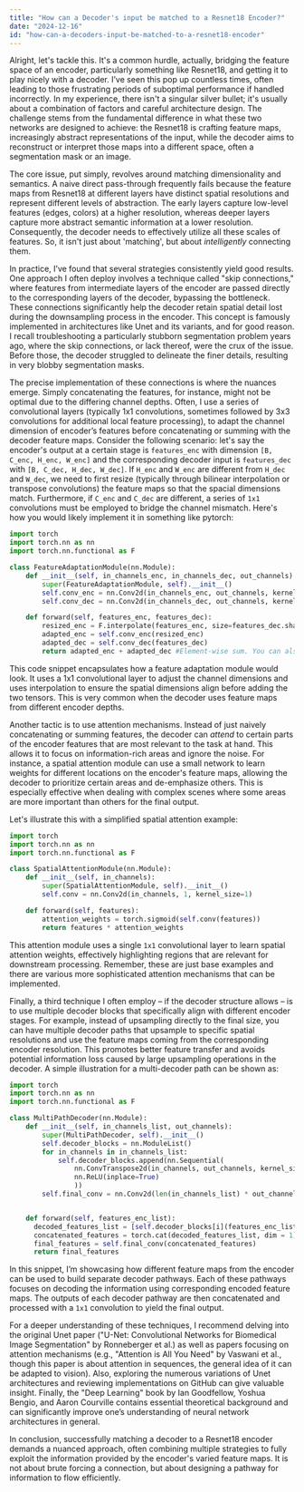 ```yaml
---
title: "How can a Decoder's input be matched to a Resnet18 Encoder?"
date: "2024-12-16"
id: "how-can-a-decoders-input-be-matched-to-a-resnet18-encoder"
---
```


Alright, let's tackle this. It's a common hurdle, actually, bridging the feature space of an encoder, particularly something like Resnet18, and getting it to play nicely with a decoder. I’ve seen this pop up countless times, often leading to those frustrating periods of suboptimal performance if handled incorrectly. In my experience, there isn't a singular silver bullet; it's usually about a combination of factors and careful architecture design. The challenge stems from the fundamental difference in what these two networks are designed to achieve: the Resnet18 is crafting feature maps, increasingly abstract representations of the input, while the decoder aims to reconstruct or interpret those maps into a different space, often a segmentation mask or an image.

The core issue, put simply, revolves around matching dimensionality and semantics. A naive direct pass-through frequently fails because the feature maps from Resnet18 at different layers have distinct spatial resolutions and represent different levels of abstraction. The early layers capture low-level features (edges, colors) at a higher resolution, whereas deeper layers capture more abstract semantic information at a lower resolution. Consequently, the decoder needs to effectively utilize all these scales of features. So, it isn't just about 'matching', but about *intelligently* connecting them.

In practice, I’ve found that several strategies consistently yield good results. One approach I often deploy involves a technique called "skip connections," where features from intermediate layers of the encoder are passed directly to the corresponding layers of the decoder, bypassing the bottleneck. These connections significantly help the decoder retain spatial detail lost during the downsampling process in the encoder. This concept is famously implemented in architectures like Unet and its variants, and for good reason. I recall troubleshooting a particularly stubborn segmentation problem years ago, where the skip connections, or lack thereof, were the crux of the issue. Before those, the decoder struggled to delineate the finer details, resulting in very blobby segmentation masks.

The precise implementation of these connections is where the nuances emerge. Simply concatenating the features, for instance, might not be optimal due to the differing channel depths. Often, I use a series of convolutional layers (typically 1x1 convolutions, sometimes followed by 3x3 convolutions for additional local feature processing), to adapt the channel dimension of encoder’s features before concatenating or summing with the decoder feature maps. Consider the following scenario: let's say the encoder's output at a certain stage is `features_enc` with dimension `[B, C_enc, H_enc, W_enc]` and the corresponding decoder input is `features_dec` with `[B, C_dec, H_dec, W_dec]`. If `H_enc` and `W_enc` are different from `H_dec` and `W_dec`, we need to first resize (typically through bilinear interpolation or transpose convolutions) the feature maps so that the spacial dimensions match. Furthermore, if `C_enc` and `C_dec` are different, a series of `1x1` convolutions must be employed to bridge the channel mismatch. Here's how you would likely implement it in something like pytorch:

```python
import torch
import torch.nn as nn
import torch.nn.functional as F

class FeatureAdaptationModule(nn.Module):
    def __init__(self, in_channels_enc, in_channels_dec, out_channels):
        super(FeatureAdaptationModule, self).__init__()
        self.conv_enc = nn.Conv2d(in_channels_enc, out_channels, kernel_size=1)
        self.conv_dec = nn.Conv2d(in_channels_dec, out_channels, kernel_size=1)

    def forward(self, features_enc, features_dec):
        resized_enc = F.interpolate(features_enc, size=features_dec.shape[-2:], mode='bilinear', align_corners=False)
        adapted_enc = self.conv_enc(resized_enc)
        adapted_dec = self.conv_dec(features_dec)
        return adapted_enc + adapted_dec #Element-wise sum. You can also try concatenation followed by a convolution layer to further reduce the channels, if desired.
```

This code snippet encapsulates how a feature adaptation module would look. It uses a 1x1 convolutional layer to adjust the channel dimensions and uses interpolation to ensure the spatial dimensions align before adding the two tensors. This is very common when the decoder uses feature maps from different encoder depths.

Another tactic is to use attention mechanisms. Instead of just naively concatenating or summing features, the decoder can *attend* to certain parts of the encoder features that are most relevant to the task at hand. This allows it to focus on information-rich areas and ignore the noise. For instance, a spatial attention module can use a small network to learn weights for different locations on the encoder's feature maps, allowing the decoder to prioritize certain areas and de-emphasize others. This is especially effective when dealing with complex scenes where some areas are more important than others for the final output.

Let's illustrate this with a simplified spatial attention example:

```python
import torch
import torch.nn as nn
import torch.nn.functional as F

class SpatialAttentionModule(nn.Module):
    def __init__(self, in_channels):
        super(SpatialAttentionModule, self).__init__()
        self.conv = nn.Conv2d(in_channels, 1, kernel_size=1)

    def forward(self, features):
        attention_weights = torch.sigmoid(self.conv(features))
        return features * attention_weights
```

This attention module uses a single `1x1` convolutional layer to learn spatial attention weights, effectively highlighting regions that are relevant for downstream processing. Remember, these are just base examples and there are various more sophisticated attention mechanisms that can be implemented.

Finally, a third technique I often employ – if the decoder structure allows – is to use multiple decoder blocks that specifically align with different encoder stages. For example, instead of upsampling directly to the final size, you can have multiple decoder paths that upsample to specific spatial resolutions and use the feature maps coming from the corresponding encoder resolution. This promotes better feature transfer and avoids potential information loss caused by large upsampling operations in the decoder. A simple illustration for a multi-decoder path can be shown as:

```python
import torch
import torch.nn as nn
import torch.nn.functional as F

class MultiPathDecoder(nn.Module):
    def __init__(self, in_channels_list, out_channels):
        super(MultiPathDecoder, self).__init__()
        self.decoder_blocks = nn.ModuleList()
        for in_channels in in_channels_list:
            self.decoder_blocks.append(nn.Sequential(
                nn.ConvTranspose2d(in_channels, out_channels, kernel_size=4, stride=2, padding=1),
                nn.ReLU(inplace=True)
                ))
        self.final_conv = nn.Conv2d(len(in_channels_list) * out_channels, out_channels, kernel_size=1)


    def forward(self, features_enc_list):
      decoded_features_list = [self.decoder_blocks[i](features_enc_list[i]) for i in range(len(features_enc_list))]
      concatenated_features = torch.cat(decoded_features_list, dim = 1)
      final_features = self.final_conv(concatenated_features)
      return final_features
```

In this snippet, I’m showcasing how different feature maps from the encoder can be used to build separate decoder pathways. Each of these pathways focuses on decoding the information using corresponding encoded feature maps. The outputs of each decoder pathway are then concatenated and processed with a `1x1` convolution to yield the final output.

For a deeper understanding of these techniques, I recommend delving into the original Unet paper ("U-Net: Convolutional Networks for Biomedical Image Segmentation" by Ronneberger et al.) as well as papers focusing on attention mechanisms (e.g., "Attention is All You Need" by Vaswani et al., though this paper is about attention in sequences, the general idea of it can be adapted to vision). Also, exploring the numerous variations of Unet architectures and reviewing implementations on GitHub can give valuable insight. Finally, the "Deep Learning" book by Ian Goodfellow, Yoshua Bengio, and Aaron Courville contains essential theoretical background and can significantly improve one’s understanding of neural network architectures in general.

In conclusion, successfully matching a decoder to a Resnet18 encoder demands a nuanced approach, often combining multiple strategies to fully exploit the information provided by the encoder's varied feature maps. It is not about brute forcing a connection, but about designing a pathway for information to flow efficiently.
